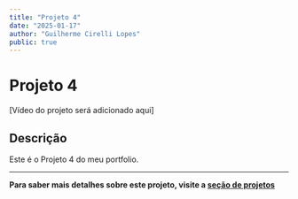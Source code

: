```yaml
---
title: "Projeto 4"
date: "2025-01-17"
author: "Guilherme Cirelli Lopes"
public: true
---
```


# Projeto 4

[Vídeo do projeto será adicionado aqui]

## Descrição

Este é o Projeto 4 do meu portfolio.

---

**Para saber mais detalhes sobre este projeto, visite a [seção de projetos](/projetos#projeto-4)**

